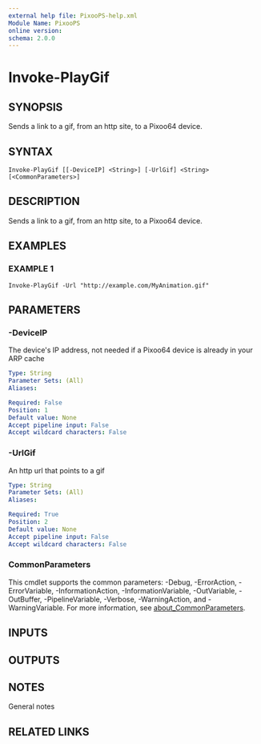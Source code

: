 ```yaml
---
external help file: PixooPS-help.xml
Module Name: PixooPS
online version:
schema: 2.0.0
---
```


# Invoke-PlayGif

## SYNOPSIS
Sends a link to a gif, from an http site, to a Pixoo64 device.

## SYNTAX

```
Invoke-PlayGif [[-DeviceIP] <String>] [-UrlGif] <String> [<CommonParameters>]
```

## DESCRIPTION
Sends a link to a gif, from an http site, to a Pixoo64 device.

## EXAMPLES

### EXAMPLE 1
```
Invoke-PlayGif -Url "http://example.com/MyAnimation.gif"
```

## PARAMETERS

### -DeviceIP
The device's IP address, not needed if a Pixoo64 device is already in your ARP cache

```yaml
Type: String
Parameter Sets: (All)
Aliases:

Required: False
Position: 1
Default value: None
Accept pipeline input: False
Accept wildcard characters: False
```

### -UrlGif
An http url that points to a gif

```yaml
Type: String
Parameter Sets: (All)
Aliases:

Required: True
Position: 2
Default value: None
Accept pipeline input: False
Accept wildcard characters: False
```

### CommonParameters
This cmdlet supports the common parameters: -Debug, -ErrorAction, -ErrorVariable, -InformationAction, -InformationVariable, -OutVariable, -OutBuffer, -PipelineVariable, -Verbose, -WarningAction, and -WarningVariable. For more information, see [about_CommonParameters](http://go.microsoft.com/fwlink/?LinkID=113216).

## INPUTS

## OUTPUTS

## NOTES
General notes

## RELATED LINKS
